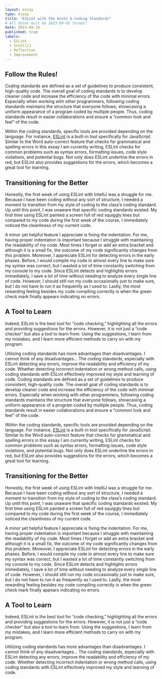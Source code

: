 ```yaml
---
layout: essay
type: essay
title: "ESLint with the Hints & Coding Standards"
# All dates must be 2023-09-05 format!
date: 2023-09-19
published: true
labels:
  - ESLint
  - IntelliJ
  - Reflection
  - Improvement	
---
```


## Follow the Rules!
Coding standards are defined as a set of guidelines to produce consistent, high-quality code. The overall goal of coding standards is to develop cleaner code and increase the efficiency of the code with minimal errors. Especially when working with other programmers, following coding standards maintains the structure that everyone follows, showcasing a uniform appearance of a program coded by multiple people. Thus, coding standards result in easier collaborations and ensure a “common look and feel” of the code. 

Within the coding standards, specific tools are provided depending on the language. For instance, [ESLint](https://eslint.org/) is a built-in tool specifically for JavaScript. Similar to the Word auto-correct feature that checks for grammatical and spelling errors in this essay I am currently writing, ESLint checks for common problems such as syntax errors, formatting issues, code style violations, and potential bugs. Not only does ESLint underline the errors in red, but ESLint also provides suggestions for the errors, which becomes a great tool for learning.  


## Transitioning for the Better

Honestly, the first week of using ESLint with IntelliJ was a struggle for me. Because I have been coding without any sort of structure, I needed a moment to transition from my style of coding to the class’s coding standard. Up until this point, I was unaware that specific coding standards existed. My first time using ESLint painted a screen full of red squiggly lines but compared to my code during the first week of the course, I immediately noticed the cleanliness of my current code. 

A minor yet helpful feature I appreciate is fixing the indentation. For me, having proper indentation is important because I struggle with maintaining the readability of my code. Most times I forget or add an extra bracket and although it is a small fix, the outcome of my code significantly changes from this problem. Moreover, I appreciate ESLint for detecting errors in the early phases. Before, I would compile my code in almost every line to make sure my syntax was correct, but I wasted a lot of time constantly switching from my console to my code. Since ESLint detects and highlights errors immediately, I save a lot of time without needing to analyze every single line of code. However, I should still run my code occasionally just to make sure, but I do not have to run it as frequently as I used to. Lastly, the most rewarding feeling besides my code compiling correctly is when the green check mark finally appears indicating no errors.

## A Tool to Learn
Indeed, ESLint is the best tool for “code checking,” highlighting all the errors and providing suggestions for the errors. However, it is not just a “code checker” but also a tool to learn from. Using the suggestions, I learn from my mistakes, and I learn more efficient methods to carry on with my program. 

Utilizing coding standards has more advantages than disadvantages. I cannot think of any disadvantages… The coding standards, especially with ESLint detecting any errors, improve the readability and efficiency of my code. Whether detecting incorrect indentation or wrong method calls, using coding standards with ESLint effectively improved my style and learning of code.
Coding standards are defined as a set of guidelines to produce consistent, high-quality code. The overall goal of coding standards is to develop cleaner code and increase the efficiency of the code with minimal errors. Especially when working with other programmers, following coding standards maintains the structure that everyone follows, showcasing a uniform appearance of a program coded by multiple people. Thus, coding standards result in easier collaborations and ensure a “common look and feel” of the code. 

Within the coding standards, specific tools are provided depending on the language. For instance, [ESLint](https://eslint.org/) is a built-in tool specifically for JavaScript. Similar to the Word auto-correct feature that checks for grammatical and spelling errors in this essay I am currently writing, ESLint checks for common problems such as syntax errors, formatting issues, code style violations, and potential bugs. Not only does ESLint underline the errors in red, but ESLint also provides suggestions for the errors, which becomes a great tool for learning.  


## Transitioning for the Better

Honestly, the first week of using ESLint with IntelliJ was a struggle for me. Because I have been coding without any sort of structure, I needed a moment to transition from my style of coding to the class’s coding standard. Up until this point, I was unaware that specific coding standards existed. My first time using ESLint painted a screen full of red squiggly lines but compared to my code during the first week of the course, I immediately noticed the cleanliness of my current code. 

A minor yet helpful feature I appreciate is fixing the indentation. For me, having proper indentation is important because I struggle with maintaining the readability of my code. Most times I forget or add an extra bracket and although it is a small fix, the outcome of my code significantly changes from this problem. Moreover, I appreciate ESLint for detecting errors in the early phases. Before, I would compile my code in almost every line to make sure my syntax was correct, but I wasted a lot of time constantly switching from my console to my code. Since ESLint detects and highlights errors immediately, I save a lot of time without needing to analyze every single line of code. However, I should still run my code occasionally just to make sure, but I do not have to run it as frequently as I used to. Lastly, the most rewarding feeling besides my code compiling correctly is when the green check mark finally appears indicating no errors.

## A Tool to Learn
Indeed, ESLint is the best tool for “code checking,” highlighting all the errors and providing suggestions for the errors. However, it is not just a “code checker” but also a tool to learn from. Using the suggestions, I learn from my mistakes, and I learn more efficient methods to carry on with my program. 

Utilizing coding standards has more advantages than disadvantages. I cannot think of any disadvantages… The coding standards, especially with ESLint detecting any errors, improve the readability and efficiency of my code. Whether detecting incorrect indentation or wrong method calls, using coding standards with ESLint effectively improved my style and learning of code.
